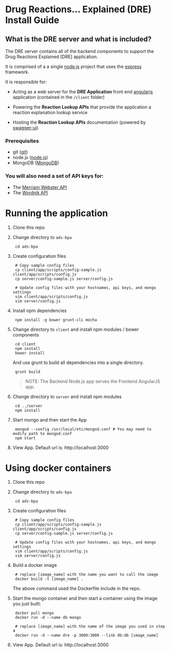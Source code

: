 # Drug Reactions... Explained (DRE) Install Guide

## What is the DRE server and what is included?

The DRE server contains all of the backend components to support the Drug Reactions Explained [DRE] application.

It is comprised of a a single [node.js](https://nodejs.org/) project that uses the [express](http://expressjs.com/) framework.

It is responsible for:

- Acting as a web server for the **DRE Application** front end [angularjs](https://angularjs.org/) application (contained in the `/client` folder)

- Powering the **Reaction Lookup APIs** that provide the application a reaction explanation lookup service

- Hosting the **Reaction Lookup APIs** documentation (powered by [swagger-ui](https://github.com/swagger-api/swagger-ui))

### Prerequisites
* git ([git](https://git-scm.com/))
* node.js ([node.js](https://nodejs.org/))
* MongoDB ([MongoDB](https://www.mongodb.org/))

### You will also need a set of API keys for:
* The [Merriam Webster API](http://www.dictionaryapi.com)
* The [Wordnik API](https://www.wordnik.com/)

# Running the application
1. Clone this repo
2. Change directory to `ads-bpa`

        cd ads-bpa

3. Create configuration files

        # Copy sample config files
        cp client/app/scripts/config-sample.js client/app/scripts/config.js
        cp server/config-sample.js server/config.js

        # Update config files with your hostnames, api keys, and mongo settings
        vim client/app/scripts/config.js
        vim server/config.js

4. Install npm dependencies

        npm install -g bower grunt-cli mocha

5. Change directory to `client` and install npm modules / bower components

        cd client
        npm install
        bower install 
   
   And use grunt to build all dependencies into a single directory.
   
        grunt build

   > NOTE: The Backend Node.js app serves the Frontend AngularJS app.  


6. Change directory to `server` and install npm modules

        cd ../server
        npm install

7. Start mongo and then start the App

        mongod --config /usr/local/etc/mongod.conf # You may need to modify path to mongod.conf
        npm start

8. View App.  Default url is: http://localhost:3000

# Using docker containers

1. Clone this repo
2. Change directory to `ads-bpa`

        cd ads-bpa

3. Create configuration files

        # Copy sample config files
        cp client/app/scripts/config-sample.js client/app/scripts/config.js
        cp server/config-sample.js server/config.js

        # Update config files with your hostnames, api keys, and mongo settings
        vim client/app/scripts/config.js
        vim server/config.js

4. Build a docker image

        # replace [image_name] with the name you want to call the image
        docker build -t [image_name] .

   The above command used the Dockerfile include in the repo.

5. Start the mongo container and then start a container using the image you just built:

        docker pull mongo
        docker run -d --name db mongo

        # replace [image_name] with the name of the image you used in step 4
        docker run -d --name dre -p 3000:3000 --link db:db [image_name]

6. View App.  Default url is: http://localhost:3000
